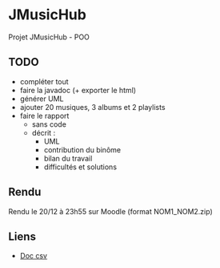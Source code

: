 # JMusicHub
Projet JMusicHub - POO

## TODO
- compléter tout
- faire la javadoc (+ exporter le html)
- générer UML
- ajouter 20 musiques, 3 albums et 2 playlists
- faire le rapport
    - sans code
    - décrit :
        - UML
        - contribution du binôme
        - bilan du travail
        - difficultés et solutions

## Rendu
Rendu le 20/12 à 23h55 sur Moodle (format NOM1_NOM2.zip)

## Liens
- [Doc csv](https://opencsv.sourceforge.net)

